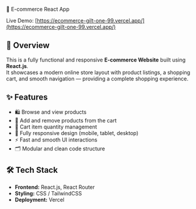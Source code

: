 🛒 E-commerce React App

Live Demo: [https://ecommerce-gilt-one-99.vercel.app/](https://ecommerce-gilt-one-99.vercel.app/)

## 📄 Overview

This is a fully functional and responsive **E-commerce Website** built using **React.js**.  
It showcases a modern online store layout with product listings, a shopping cart, and smooth navigation — providing a complete shopping experience.

## ✨ Features

- 🛍️ Browse and view products
- 🛒 Add and remove products from the cart
- 🧮 Cart item quantity management
- 📱 Fully responsive design (mobile, tablet, desktop)
- ⚡ Fast and smooth UI interactions
- 🗂️ Modular and clean code structure

## 🛠️ Tech Stack

- **Frontend:** React.js, React Router
- **Styling:** CSS / TailwindCSS
- **Deployment:** Vercel
